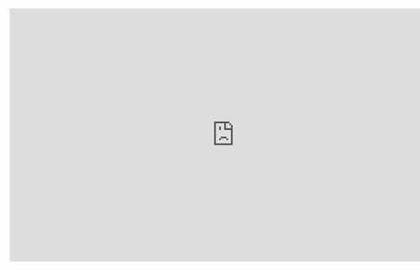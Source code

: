 <iframe style="border: 1px solid rgba(0, 0, 0, 0.1);" width="800" height="450" src="https://www.figma.com/embed?embed_host=share&url=https%3A%2F%2Fwww.figma.com%2Ffile%2FPb7fN4Dq947g5rK2mIacRM%2F0322-%25EC%259D%25B4%25EC%2588%2598%25EC%25A7%2580%3Fnode-id%3D0%253A1" allowfullscreen></iframe>